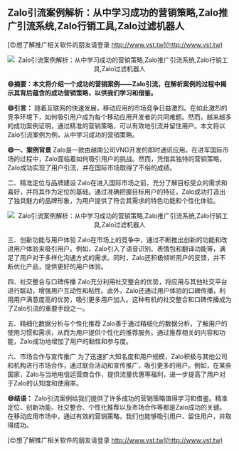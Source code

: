 ## **Zalo引流案例解析：从中学习成功的营销策略,Zalo推广引流系统,Zalo行销工具,Zalo过滤机器人**

[😍想了解推广相关软件的朋友请登录 http://www.vst.tw](http://www.vst.tw)

 <center><img src="https://vst.tw/MP4/tuiguang/png/4.png" alt="Zalo引流案例解析：从中学习成功的营销策略,Zalo推广引流系统,Zalo行销工具,Zalo过滤机器人"></center>

**😄摘要：本文将介绍一个成功的营销案例——Zalo引流，在解析案例的过程中揭示其背后蕴含的成功营销策略，以供我们学习和借鉴。**

**😄引言：**
随着互联网的快速发展，移动应用的市场竞争日益激烈。在如此激烈的竞争环境下，如何吸引用户成为每个移动应用开发者的共同难题。然而，越来越多的成功案例证明，通过精准的营销策略，可以有效地引流并留住用户。本文将以Zalo引流案例为例，从中学习成功的营销策略。

**😄一、案例背景**
Zalo是一款由越南公司VNG开发的即时通讯应用。在进军国际市场的过程中，Zalo面临着如何吸引用户的挑战。然而，凭借其独特的营销策略，Zalo成功实现了用户引流，并在国际市场取得了不俗的成绩。

二、精准定位与品牌建设
Zalo在进入国际市场之前，充分了解目标受众的需求和喜好，并将其作为定位的基础。通过准确把握目标用户的特征，Zalo成功打造出了独具魅力的品牌形象，为用户提供了符合其需求的特色功能和个性化体验。

 <center><img src="https://vst.tw/MP4/tuiguang/png/1.png" alt="Zalo引流案例解析：从中学习成功的营销策略,Zalo推广引流系统,Zalo行销工具,Zalo过滤机器人"></center>

三、创新功能与用户体验
Zalo在市场上的竞争中，通过不断推出创新的功能和改进用户体验来吸引用户。例如，Zalo引入了语音识别、表情包和翻译功能等，满足了用户对于多样化沟通方式的需求。同时，Zalo还积极倾听用户的反馈，并不断优化产品，提供更好的用户体验。

四、社交整合与口碑传播
Zalo充分利用社交整合的优势，将应用与其他社交平台进行联动，增强用户互动性和粘性。此外，Zalo还通过用户体验的口碑传播，利用用户满意度高的优势，吸引更多用户加入。这种有机的社交整合和口碑传播成为了Zalo引流的重要手段之一。

五、精细化数据分析与个性化推荐
Zalo善于通过精细化的数据分析，了解用户的使用习惯和需求，从而为用户提供个性化的推荐服务。通过推荐相关的内容和功能，Zalo成功地增加了用户的黏性和参与度。

六、市场合作与宣传推广
为了迅速扩大知名度和用户规模，Zalo积极与其他公司和机构进行市场合作，通过联合活动和宣传推广，吸引更多的用户。例如，在某些国家，Zalo与当地电信运营商合作，提供流量优惠等福利，进一步提高了用户对于Zalo的认知度和使用率。

**😄结语：**
Zalo引流案例给我们提供了许多成功的营销策略值得学习和借鉴。精准定位、创新功能、社交整合、个性化推荐以及市场合作等都是Zalo成功的关键。在移动应用市场中，通过有效的营销策略，我们也能够吸引用户、留住用户，并取得成功。

[😍想了解推广相关软件的朋友请登录 http://www.vst.tw](http://www.vst.tw)



